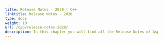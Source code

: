 ```yaml
---
title: Release Notes - 2020 | C++
linktitle: Release Notes - 2020
type: docs
weight: 10
url: /cpp/release-notes-2020/
description: In this chapter you will find all the Release Notes of Aspose.Page API solution for C++ made in 2020 divided by versions.
---
```



